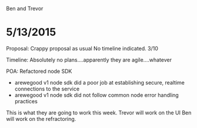 Ben and Trevor

# 5/13/2015

Proposal:
Crappy proposal as usual
No timeline indicated.
3/10

Timeline:
Absolutely no plans....apparently they are agile....whatever

POA:
Refactored node SDK
- arewegood v1 node sdk did a poor job at establishing secure, realtime connections to the
service
- arewegood v1 node sdk did not follow common node error handling practices

This is what they are going to work this week.
Trevor will work on the UI
Ben will work on the refractoring.